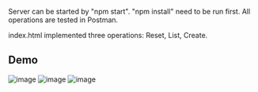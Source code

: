 Server can be started by "npm start". "npm install" need to be run first.
All operations are tested in Postman.

index.html implemented three operations: Reset, List, Create.

## Demo
![image](https://github.com/Yunabell-VU/Web-Techonology-Project-PhoneStore/blob/main/demo/demo1.png)
![image](https://github.com/Yunabell-VU/Web-Techonology-Project-PhoneStore/blob/main/demo/demo2.png)
![image](https://github.com/Yunabell-VU/Web-Techonology-Project-PhoneStore/blob/main/demo/demo3.png)
